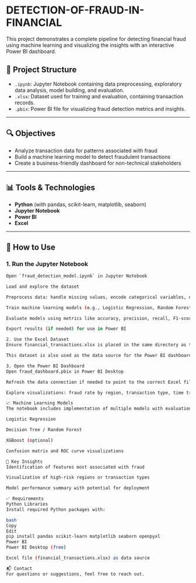 # DETECTION-OF-FRAUD-IN-FINANCIAL


This project demonstrates a complete pipeline for detecting financial fraud using machine learning and visualizing the insights with an interactive Power BI dashboard.

## 📁 Project Structure

- `.ipynb`: Jupyter Notebook containing data preprocessing, exploratory data analysis, model building, and evaluation.
- `.xlsx`: Dataset used for training and evaluation, containing transaction records.
- `.pbix`: Power BI file for visualizing fraud detection metrics and insights.

---

## 🔍 Objectives

- Analyze transaction data for patterns associated with fraud
- Build a machine learning model to detect fraudulent transactions
- Create a business-friendly dashboard for non-technical stakeholders

---

## 📊 Tools & Technologies

- **Python** (with pandas, scikit-learn, matplotlib, seaborn)
- **Jupyter Notebook**
- **Power BI**
- **Excel**

---

## 📌 How to Use

### 1. Run the Jupyter Notebook

```bash
Open `fraud_detection_model.ipynb` in Jupyter Notebook

Load and explore the dataset

Preprocess data: handle missing values, encode categorical variables, normalize features

Train machine learning models (e.g., Logistic Regression, Random Forest, etc.)

Evaluate models using metrics like accuracy, precision, recall, F1-score

Export results (if needed) for use in Power BI

2. Use the Excel Dataset
Ensure financial_transactions.xlsx is placed in the same directory as the notebook

This dataset is also used as the data source for the Power BI dashboard

3. Open the Power BI Dashboard
Open fraud_dashboard.pbix in Power BI Desktop

Refresh the data connection if needed to point to the correct Excel file

Explore visualizations: fraud rate by region, transaction type, time trends, etc.

📈 Machine Learning Models
The notebook includes implementation of multiple models with evaluation:

Logistic Regression

Decision Tree / Random Forest

XGBoost (optional)

Confusion matrix and ROC curve visualizations

📌 Key Insights
Identification of features most associated with fraud

Visualization of high-risk regions or transaction types

Model performance summary with potential for deployment

✅ Requirements
Python Libraries
Install required Python packages with:

bash
Copy
Edit
pip install pandas scikit-learn matplotlib seaborn openpyxl
Power BI
Power BI Desktop (free)

Excel file (financial_transactions.xlsx) as data source

📬 Contact
For questions or suggestions, feel free to reach out.
